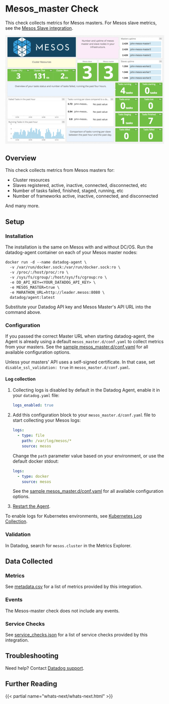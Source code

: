 # Mesos_master Check

This check collects metrics for Mesos masters. For Mesos slave metrics, see the [Mesos Slave integration][1].

![Mesos master Dashboard][2]

## Overview

This check collects metrics from Mesos masters for:

- Cluster resources
- Slaves registered, active, inactive, connected, disconnected, etc
- Number of tasks failed, finished, staged, running, etc
- Number of frameworks active, inactive, connected, and disconnected

And many more.

## Setup

### Installation

The installation is the same on Mesos with and without DC/OS. Run the datadog-agent container on each of your Mesos master nodes:

```shell
docker run -d --name datadog-agent \
  -v /var/run/docker.sock:/var/run/docker.sock:ro \
  -v /proc/:/host/proc/:ro \
  -v /sys/fs/cgroup/:/host/sys/fs/cgroup:ro \
  -e DD_API_KEY=<YOUR_DATADOG_API_KEY> \
  -e MESOS_MASTER=true \
  -e MARATHON_URL=http://leader.mesos:8080 \
  datadog/agent:latest
```

Substitute your Datadog API key and Mesos Master's API URL into the command above.

### Configuration

If you passed the correct Master URL when starting datadog-agent, the Agent is already using a default `mesos_master.d/conf.yaml` to collect metrics from your masters. See the [sample mesos_master.d/conf.yaml][3] for all available configuration options.

Unless your masters' API uses a self-signed certificate. In that case, set `disable_ssl_validation: true` in `mesos_master.d/conf.yaml`.

#### Log collection

1. Collecting logs is disabled by default in the Datadog Agent, enable it in your `datadog.yaml` file:

    ```yaml
    logs_enabled: true
    ```

2. Add this configuration block to your `mesos_master.d/conf.yaml` file to start collecting your Mesos logs:

    ```yaml
    logs:
      - type: file
        path: /var/log/mesos/*
        source: mesos
    ```

    Change the `path` parameter value based on your environment, or use the default docker stdout:

    ```yaml
    logs:
      - type: docker
        source: mesos
    ```

    See the [sample mesos_master.d/conf.yaml][3] for all available configuration options.

3. [Restart the Agent][4].

To enable logs for Kubernetes environments, see [Kubernetes Log Collection][5].

### Validation

In Datadog, search for `mesos.cluster` in the Metrics Explorer.

## Data Collected

### Metrics

See [metadata.csv][6] for a list of metrics provided by this integration.

### Events

The Mesos-master check does not include any events.

### Service Checks

See [service_checks.json][7] for a list of service checks provided by this integration.

## Troubleshooting

Need help? Contact [Datadog support][8].

## Further Reading

{{< partial name="whats-next/whats-next.html" >}}

[1]: https://docs.datadoghq.com/integrations/mesos/#mesos-slave-integration
[2]: https://raw.githubusercontent.com/DataDog/integrations-core/master/mesos_master/images/mesos_dashboard.png
[3]: https://github.com/DataDog/integrations-core/blob/master/mesos_master/datadog_checks/mesos_master/data/conf.yaml.example
[4]: https://docs.datadoghq.com/agent/guide/agent-commands/#start-stop-and-restart-the-agent
[5]: https://docs.datadoghq.com/agent/kubernetes/log/
[6]: https://github.com/DataDog/integrations-core/blob/master/mesos_master/metadata.csv
[7]: https://github.com/DataDog/integrations-core/blob/master/mesos_master/assets/service_checks.json
[8]: https://docs.datadoghq.com/help/
[9]: https://www.datadoghq.com/blog/deploy-datadog-dcos
